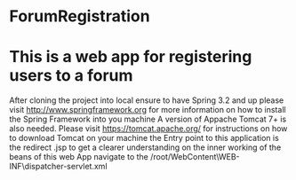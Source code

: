 # ForumRegistration
# This is a web app for registering users to a forum
After cloning the project into local ensure to have Spring 3.2 and up please visit http://www.springframework.org for more information on how to install the Spring Framework into you machine
A version of Appache Tomcat 7+ is also needed. Please visit https://tomcat.apache.org/ for instructions on how to download Tomcat on your machine
the Entry point to this application is the redirect .jsp 
to get a clearer understanding on the inner working of the beans of this web App navigate to the /root/WebContent\WEB-INF\dispatcher-servlet.xml 
